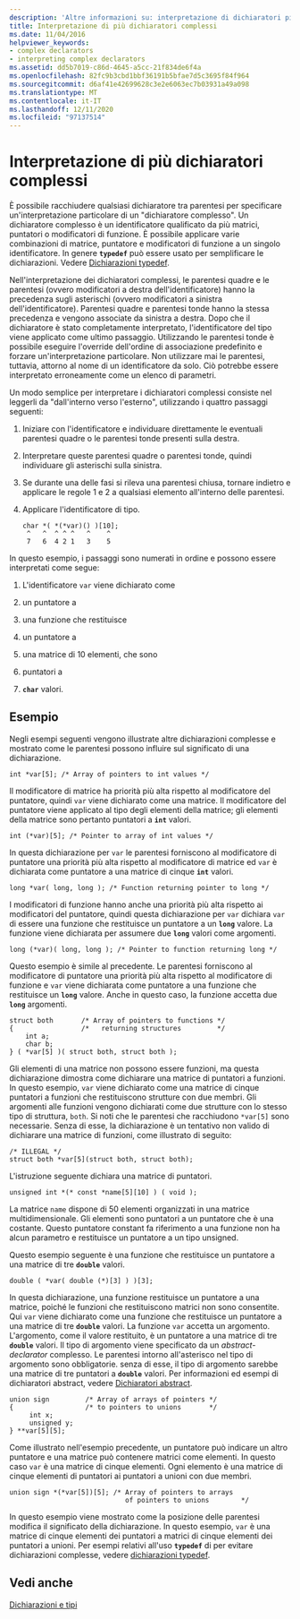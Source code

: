 ```yaml
---
description: 'Altre informazioni su: interpretazione di dichiaratori più complessi'
title: Interpretazione di più dichiaratori complessi
ms.date: 11/04/2016
helpviewer_keywords:
- complex declarators
- interpreting complex declarators
ms.assetid: dd5b7019-c86d-4645-a5cc-21f834de6f4a
ms.openlocfilehash: 82fc9b3cbd1bbf36191b5bfae7d5c3695f84f964
ms.sourcegitcommit: d6af41e42699628c3e2e6063ec7b03931a49a098
ms.translationtype: MT
ms.contentlocale: it-IT
ms.lasthandoff: 12/11/2020
ms.locfileid: "97137514"
---
```

# <a name="interpreting-more-complex-declarators"></a>Interpretazione di più dichiaratori complessi

È possibile racchiudere qualsiasi dichiaratore tra parentesi per specificare un'interpretazione particolare di un "dichiaratore complesso". Un dichiaratore complesso è un identificatore qualificato da più matrici, puntatori o modificatori di funzione. È possibile applicare varie combinazioni di matrice, puntatore e modificatori di funzione a un singolo identificatore. In genere **`typedef`** può essere usato per semplificare le dichiarazioni. Vedere [Dichiarazioni typedef](../c-language/typedef-declarations.md).

Nell'interpretazione dei dichiaratori complessi, le parentesi quadre e le parentesi (ovvero modificatori a destra dell'identificatore) hanno la precedenza sugli asterischi (ovvero modificatori a sinistra dell'identificatore). Parentesi quadre e parentesi tonde hanno la stessa precedenza e vengono associate da sinistra a destra. Dopo che il dichiaratore è stato completamente interpretato, l'identificatore del tipo viene applicato come ultimo passaggio. Utilizzando le parentesi tonde è possibile eseguire l'override dell'ordine di associazione predefinito e forzare un'interpretazione particolare. Non utilizzare mai le parentesi, tuttavia, attorno al nome di un identificatore da solo. Ciò potrebbe essere interpretato erroneamente come un elenco di parametri.

Un modo semplice per interpretare i dichiaratori complessi consiste nel leggerli da "dall'interno verso l'esterno", utilizzando i quattro passaggi seguenti:

1. Iniziare con l'identificatore e individuare direttamente le eventuali parentesi quadre o le parentesi tonde presenti sulla destra.

1. Interpretare queste parentesi quadre o parentesi tonde, quindi individuare gli asterischi sulla sinistra.

1. Se durante una delle fasi si rileva una parentesi chiusa, tornare indietro e applicare le regole 1 e 2 a qualsiasi elemento all'interno delle parentesi.

1. Applicare l'identificatore di tipo.

    ```
    char *( *(*var)() )[10];
     ^   ^  ^ ^ ^   ^    ^
     7   6  4 2 1   3    5
    ```

In questo esempio, i passaggi sono numerati in ordine e possono essere interpretati come segue:

1. L'identificatore `var` viene dichiarato come

1. un puntatore a

1. una funzione che restituisce

1. un puntatore a

1. una matrice di 10 elementi, che sono

1. puntatori a

1. **`char`** valori.

## <a name="examples"></a>Esempio

Negli esempi seguenti vengono illustrate altre dichiarazioni complesse e mostrato come le parentesi possono influire sul significato di una dichiarazione.

```
int *var[5]; /* Array of pointers to int values */
```

Il modificatore di matrice ha priorità più alta rispetto al modificatore del puntatore, quindi `var` viene dichiarato come una matrice. Il modificatore del puntatore viene applicato al tipo degli elementi della matrice; gli elementi della matrice sono pertanto puntatori a **`int`** valori.

```
int (*var)[5]; /* Pointer to array of int values */
```

In questa dichiarazione per `var` le parentesi forniscono al modificatore di puntatore una priorità più alta rispetto al modificatore di matrice ed `var` è dichiarata come puntatore a una matrice di cinque **`int`** valori.

```
long *var( long, long ); /* Function returning pointer to long */
```

I modificatori di funzione hanno anche una priorità più alta rispetto ai modificatori del puntatore, quindi questa dichiarazione per `var` dichiara `var` di essere una funzione che restituisce un puntatore a un **`long`** valore. La funzione viene dichiarata per assumere due **`long`** valori come argomenti.

```
long (*var)( long, long ); /* Pointer to function returning long */
```

Questo esempio è simile al precedente. Le parentesi forniscono al modificatore di puntatore una priorità più alta rispetto al modificatore di funzione e `var` viene dichiarata come puntatore a una funzione che restituisce un **`long`** valore. Anche in questo caso, la funzione accetta due **`long`** argomenti.

```
struct both       /* Array of pointers to functions */
{                 /*   returning structures         */
    int a;
    char b;
} ( *var[5] )( struct both, struct both );
```

Gli elementi di una matrice non possono essere funzioni, ma questa dichiarazione dimostra come dichiarare una matrice di puntatori a funzioni. In questo esempio, `var` viene dichiarato come una matrice di cinque puntatori a funzioni che restituiscono strutture con due membri. Gli argomenti alle funzioni vengono dichiarati come due strutture con lo stesso tipo di struttura, `both`. Si noti che le parentesi che racchiudono `*var[5]` sono necessarie. Senza di esse, la dichiarazione è un tentativo non valido di dichiarare una matrice di funzioni, come illustrato di seguito:

```
/* ILLEGAL */
struct both *var[5](struct both, struct both);
```

L'istruzione seguente dichiara una matrice di puntatori.

```
unsigned int *(* const *name[5][10] ) ( void );
```

La matrice `name` dispone di 50 elementi organizzati in una matrice multidimensionale. Gli elementi sono puntatori a un puntatore che è una costante. Questo puntatore constant fa riferimento a una funzione non ha alcun parametro e restituisce un puntatore a un tipo unsigned.

Questo esempio seguente è una funzione che restituisce un puntatore a una matrice di tre **`double`** valori.

```
double ( *var( double (*)[3] ) )[3];
```

In questa dichiarazione, una funzione restituisce un puntatore a una matrice, poiché le funzioni che restituiscono matrici non sono consentite. Qui `var` viene dichiarato come una funzione che restituisce un puntatore a una matrice di tre **`double`** valori. La funzione `var` accetta un argomento. L'argomento, come il valore restituito, è un puntatore a una matrice di tre **`double`** valori. Il tipo di argomento viene specificato da un *abstract-declarator* complesso. Le parentesi intorno all'asterisco nel tipo di argomento sono obbligatorie. senza di esse, il tipo di argomento sarebbe una matrice di tre puntatori a **`double`** valori. Per informazioni ed esempi di dichiaratori abstract, vedere [Dichiaratori abstract](../c-language/c-abstract-declarators.md).

```
union sign         /* Array of arrays of pointers */
{                  /* to pointers to unions       */
     int x;
     unsigned y;
} **var[5][5];
```

Come illustrato nell'esempio precedente, un puntatore può indicare un altro puntatore e una matrice può contenere matrici come elementi. In questo caso `var` è una matrice di cinque elementi. Ogni elemento è una matrice di cinque elementi di puntatori ai puntatori a unioni con due membri.

```
union sign *(*var[5])[5]; /* Array of pointers to arrays
                             of pointers to unions        */
```

In questo esempio viene mostrato come la posizione delle parentesi modifica il significato della dichiarazione. In questo esempio, `var` è una matrice di cinque elementi dei puntatori a matrici di cinque elementi dei puntatori a unioni. Per esempi relativi all'uso **`typedef`** di per evitare dichiarazioni complesse, vedere [dichiarazioni typedef](../c-language/typedef-declarations.md).

## <a name="see-also"></a>Vedi anche

[Dichiarazioni e tipi](../c-language/declarations-and-types.md)
